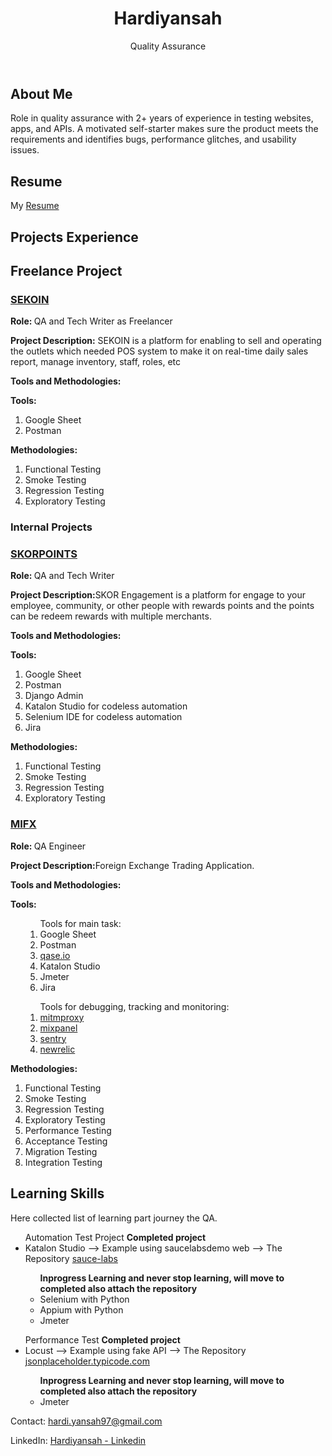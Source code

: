 <!DOCTYPE html>
<html>
<head>
    <meta charset="UTF-8">
    <!-- title>Your Name - QA Portfolio</title -->
    <link rel="stylesheet" type="text/css" href="https://github.com/hardi-yansah/hardi-yansah/blob/ee51604e41cdcade10e20737e498765158609eb8/styles.css">
</head>
<body>
    <header>
        <div class="container">
            <!-- img src="" alt="Your Name" -->
            <h1>Hardiyansah</h1>
            <p>Quality Assurance</p>
        </div>
    </header>
    <section id="about">
        <div class="container">
            <h2>About Me</h2>
            <p>Role in quality assurance with 2+ years of experience in testing websites, apps, and APIs. A motivated self-starter makes sure the product meets the requirements and identifies bugs, performance glitches, and usability issues.</p>
        </div>
    </section>
    <section id="resume">
        <div class="container">
            <h2>Resume</h2>
            <p>My <a href="https://github.com/hardi-yansah/hardi-yansah/files/13173012/Hardiyansah.-.CV.docx" target="_blank">Resume</a></p>
        </div>
    </section>
    <section id="projects">
        <div class="container">
            <h2>Projects Experience</h2>
            <!-- Repeat the following structure for each project -->
            <h2>Freelance Project</h2>
            <div class="project">
                <h3><a href="sekoin.id" target="_blank">SEKOIN</a></h3>
                <p><strong>Role: </strong>QA and Tech Writer as Freelancer</p>
                <p><strong>Project Description:</strong> SEKOIN is a platform for enabling to sell and operating the outlets which needed POS system to make it on real-time daily sales report, manage inventory, staff, roles, etc</p>
                <p><strong>Tools and Methodologies: </strong></p>
                  <strong>Tools: </strong>
                    <ol>
                        <li>Google Sheet</li>
                        <li>Postman</li>
                    </ol>
                  <strong>Methodologies: </strong>
                    <ol>
                      <li>Functional Testing</li>
                      <li>Smoke Testing</li>
                      <li>Regression Testing</li>
                      <li>Exploratory Testing</li>
                    </ol>
              <h3>Internal Projects</h3>
              <h3><a href="skorpoints.com" target="_blank">SKORPOINTS</a></h3>
                <p><strong>Role: </strong>QA and Tech Writer</p>
                <p><strong>Project Description:</strong>SKOR Engagement is a platform for engage to your employee, community, or other people with rewards points and the points can be redeem rewards with multiple merchants.</p>
                <p><strong>Tools and Methodologies: </strong></p>
                  <strong>Tools: </strong>
                    <ol>
                        <li>Google Sheet</li>
                        <li>Postman</li>
                        <li>Django Admin</li>
                        <li>Katalon Studio for codeless automation</li>
                        <li>Selenium IDE for codeless automation</li>
                        <li>Jira</li>
                    </ol>
                  <strong>Methodologies: </strong>
                    <ol>
                      <li>Functional Testing</li>
                      <li>Smoke Testing</li>
                      <li>Regression Testing</li>
                      <li>Exploratory Testing</li>
                    </ol>
              <h3><a href="mifx.com" target="_blank">MIFX</a></h3>
                <p><strong>Role: </strong>QA Engineer</p>
                <p><strong>Project Description:</strong>Foreign Exchange Trading Application.</p>
                <p><strong>Tools and Methodologies: </strong></p>
                  <strong>Tools: </strong>
                    <ol>
                        <ol>Tools for main task: 
                        <li>Google Sheet</li>
                        <li>Postman</li>
                        <li><a href="qase.io">qase.io</a></li>
                        <li>Katalon Studio</li>
                        <li>Jmeter</li>
                        <li>Jira</li>
                        </ol>
                      <ol>Tools for debugging, tracking and monitoring: 
                        <li><a href="https://mitmproxy.org/">mitmproxy</a></li>
                        <li><a href="mixpanel.com">mixpanel</a></li>
                        <li><a href="sentry.io">sentry</a></li>
                        <li><a href="newrelic.com">newrelic</a></li>
                      </ol>
                    </ol>
                  <strong>Methodologies: </strong>
                    <ol>
                      <li>Functional Testing</li>
                      <li>Smoke Testing</li>
                      <li>Regression Testing</li>
                      <li>Exploratory Testing</li>
                      <li>Performance Testing</li>
                      <li>Acceptance Testing</li>
                      <li>Migration Testing</li>
                      <li>Integration Testing</li>
                    </ol>
            </div>
        </div>
    </section>
    <section id="skills">
        <div class="container">
            <h2>Learning Skills</h2>
            <p>Here collected list of learning part journey the QA.</p>
            <ul>Automation Test Project
              <strong>Completed project</strong>
              <li>Katalon Studio --> Example using saucelabsdemo web --> The Repository <a href="https://github.com/hardi-yansah/SauceLab.git">sauce-labs</a></li>
              <ul>
              <strong>Inprogress Learning and never stop learning, will move to completed also attach the repository</strong>
              <li>Selenium with Python</li>
              <li>Appium with Python</li>
              <li>Jmeter</li>
              </ul>
            </ul>
            <ul>Performance Test
              <strong>Completed project</strong>
              <li>Locust --> Example using fake API --> The Repository <a href="https://github.com/hardi-yansah/jsonplaceholder-locust.git">jsonplaceholder.typicode.com</a></li>
              <ul>
              <strong>Inprogress Learning and never stop learning, will move to completed also attach the repository</strong>
              <li>Jmeter</li>
              </ul>
            </ul>
        </div>
    </section>
    <!-- Add sections for Test Cases, Automation Scripts, Recommendations/References, Personal Projects as needed -->
    <footer>
        <div class="container">
            <p>Contact: <a href="mailto:hardi.yansah97@gmail.com">hardi.yansah97@gmail.com</a></p>
            <p>LinkedIn: <a href="https://www.linkedin.com/in/hardiyansah1992" target="_blank">Hardiyansah - Linkedin</a></p>
        </div>
    </footer>
</body>
</html>
